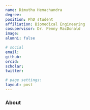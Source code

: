 ```yaml
---
name: Dimuthu Hemachandra
degree: 
position: PhD student
affiliation: Biomedical Engineering
cosupervisor: Dr. Penny MacDonald
image: 
alumni: false

# social
email: 
github: 
orcid: 
scholar: 
twitter:

# page settings:
layout: post
---
```


### About 

